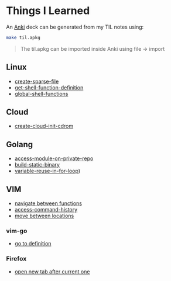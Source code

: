 # Things I Learned

An [Anki](https://apps.ankiweb.net/) deck can be generated from my TIL notes using:

```bash
make til.apkg
```

> The til.apkg can be imported inside Anki using file -> import


## Linux
- [create-sparse-file](linux/create-sparse-file.md)
- [get-shell-function-definition](linux/get-shell-function-definition)
- [global-shell-functions](linux/global-shell-functions)
## Cloud
- [create-cloud-init-cdrom](cloud/create-cloud-init-cdrom.md)
## Golang
- [access-module-on-private-repo](go/access-module-on-private-repo.md)
- [build-static-binary](go/build-static-binary.md)
- [variable-reuse-in-for-loop](go/variable-reuse-in-for-loop))
## VIM
- [navigate between functions](vim/navigate-between-functions.md)
- [access-command-history](vim/access-command-history.md)
- [move between locations](vim/move-between-locations.md)
### vim-go
- [go to definition](vim/vim-go-go-to-definition.md)
### Firefox
- [open new tab after current one](firefox/open-new-tab-after-current-one.md)
